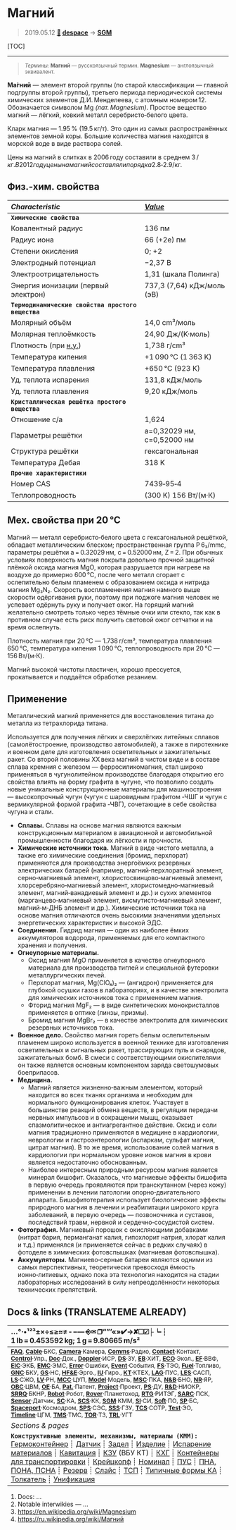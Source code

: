 # Магний
> 2019.05.12 **[🚀](../index/index.md) [despace](index.md)** → **[SGM](sgm.md)**

[TOC]

---

> <small>*Термины:* **Магний** — русскоязычный термин. **Magnesium** — англоязычный эквивалент.</small>

**Ма́гний** — элемент второй группы (по старой классификации — главной подгруппы второй группы), третьего периода периодической системы химических элементов Д.И. Менделеева, с атомным номером 12. Обозначается символом Mg *(лат. Magnesium)*. Простое вещество магний — лёгкий, ковкий металл серебристо‑белого цвета.

Кларк магния — 1.95 % (19.5 кг/т). Это один из самых распространённых элементов земной коры. Большие количества магния находятся в морской воде в виде раствора солей.

Цены на магний в слитках в 2006 году составили в среднем 3 $/кг. В 2012 году цены на магний составляли порядка 2.8‑2.9 $/кг.



## Физ.‑хим. свойства
|*Characteristic*|*[Value](si.md)*|
|:--|:--|
|**`Химические свойства`**||
| Ковалентный радиус  |136 пм  |
| Радиус иона  |66 (+2e) пм  |
| Степени окисления  |0; +2  |
| Электродный потенциал  |−2,37 В  |
| Электроотрицательность  |1,31 (шкала Полинга)  |
| Энергия ионизации (первый электрон)  |737,3 (7,64) кДж/моль (эВ)  |
|**`Термодинамические свойства простого вещества`**||
| Молярный объём  |14,0 cm³/моль  |
| Молярная теплоёмкость  |24,90 Дж/(K·моль)  |
| Плотность (при [н.у.](sctp.md))  |1,738 г/cm³  |
| Температура кипения  |+1 090 ℃ (1 363 K)  |
| Температура плавления  |+650 ℃ (923 K)  |
| Уд. теплота испарения  |131,8 кДж/моль  |
| Уд. теплота плавления  |9,20 кДж/моль  |
|**`Кристаллическая решётка простого вещества`**||
| Отношение c/a  |1,624  |
| Параметры решётки  |a=0,32029 нм, c=0,52000 нм  |
| Структура решётки  |гексагональная  |
| Температура Дебая  |318 K  |
|**`Прочие характеристики`**||
| Номер CAS  |7439‑95‑4  |
| Теплопроводность  |(300 K) 156 Вт/(м·К)  |



## Мех. свойства при 20 ℃
Магний — металл серебристо‑белого цвета с гексагональной решёткой, обладает металлическим блеском; пространственная группа P 6₃/mmc, параметры решётки a = 0.32029 нм, c = 0.52000 нм, Z = 2. При обычных условиях поверхность магния покрыта довольно прочной защитной плёнкой оксида магния MgO, которая разрушается при нагреве на воздухе до примерно 600 ℃, после чего металл сгорает с ослепительно белым пламенем с образованием оксида и нитрида магния Mg₃N₂. Скорость воспламенения магния намного выше скорости одёргивания руки, поэтому при поджоге магния человек не успевает одёрнуть руку и получает ожог. На горящий магний желательно смотреть только через тёмные очки или стекло, так как в противном случае есть риск получить световой ожог сетчатки и на время ослепнуть.

Плотность магния при 20 ℃ — 1.738 г/cm³, температура плавления 650 ℃, температура кипения 1 090 ℃, теплопроводность при 20 ℃ — 156 Вт/(м·К).

Магний высокой чистоты пластичен, хорошо прессуется, прокатывается и поддаётся обработке резанием.



## Применение
Металлический магний применяется для восстановления титана до металла из тетрахлорида титана.

Используется для получения лёгких и сверхлёгких литейных сплавов (самолётостроение, производство автомобилей), а также в пиротехнике и военном деле для изготовления осветительных и зажигательных ракет. Со второй половины ХХ века магний в чистом виде и в составе сплава кремния с железом — ферросиликомагния, стал широко применяться в чугунолитейном производстве благодаря открытию его свойства влиять на форму графита в чугуне, что позволило создать новые уникальные конструкционные материалы для машиностроения — высокопрочный чугун (чугун с шаровидным графитом ‑ЧШГ и чугун с вермикулярной формой графита ‑ЧВГ), сочетающие в себе свойства чугуна и стали.
   - **Сплавы.** Сплавы на основе магния являются важным конструкционным материалом в авиационной и автомобильной промышленности благодаря их лёгкости и прочности.
   - **Химические источники тока.** Магний в виде чистого металла, а также его химические соединения (бромид, перхлорат) применяются для производства энергоёмких резервных электрических батарей (например, магний‑перхлоратный элемент, серно‑магниевый элемент, хлористосвинцово‑магниевый элемент, хлорсеребряно‑магниевый элемент, хлористомедно‑магниевый элемент, магний‑ванадиевый элемент и др.) и сухих элементов (марганцево‑магниевый элемент, висмутисто‑магниевый элемент, магний‑м‑ДНБ элемент и др.). Химические источники тока на основе магния отличаются очень высокими значениями удельных энергетических характеристик и высокой ЭДС.
   - **Соединения.** Гидрид магния — один из наиболее ёмких аккумуляторов водорода, применяемых для его компактного хранения и получения.
   - **Огнеупорные материалы.**
      - Оксид магния MgO применяется в качестве огнеупорного материала для производства тиглей и специальной футеровки металлургических печей.
      - Перхлорат магния, Mg(ClO₄)₂ — (ангидрон) применяется для глубокой осушки газов в лабораториях, и в качестве электролита для химических источников тока с применением магния.
      - Фторид магния MgF₂ — в виде синтетических монокристаллов применяется в оптике (линзы, призмы).
      - Бромид магния MgBr₂ — в качестве электролита для химических резервных источников тока.
   - **Военное дело.** Свойство магния гореть белым ослепительным пламенем широко используется в военной технике для изготовления осветительных и сигнальных ракет, трассирующих пуль и снарядов, зажигательных бомб. В смеси с соответствующими окислителями он также является основным компонентом заряда светошумовых боеприпасов.
   - **Медицина.**
      - Магний является жизненно‑важным элементом, который находится во всех тканях организма и необходим для нормального функционирования клеток. Участвует в большинстве реакций обмена веществ, в регуляции передачи нервных импульсов и в сокращении мышц, оказывает спазмолитическое и антиагрегантное действие. Оксид и соли магния традиционно применяются в медицине в кардиологии, неврологии и гастроэнтерологии (аспаркам, сульфат магния, цитрат магния). В то же время, использование солей магния в кардиологии при нормальном уровне ионов магния в крови является недостаточно обоснованным.
      - Наиболее интересным природным ресурсом магния является минерал бишофит. Оказалось, что магниевые эффекты бишофита в первую очередь проявляются при транскутанном (через кожу) применении в лечении патологии опорно‑двигательного аппарата. Бишофитотерапия использует биологические эффекты природного магния в лечении и реабилитации широкого круга заболеваний, в первую очередь — позвоночника и суставов, последствий травм, нервной и сердечно‑сосудистой систем.
   - **Фотография.** Магниевый порошок с окисляющими добавками (нитрат бария, перманганат калия, гипохлорит натрия, хлорат калия и т.д.) применялся (и применяется сейчас в редких случаях) в фотоделе в химических фотовспышках (магниевая фотовспышка).
   - **Аккумуляторы.** Магниево‑серные батареи являются одними из самых перспективных, теоретически превосходя ёмкость ионно‑литиевых, однако пока эта технология находится на стадии лабораторных исследований в силу непреодолённости некоторых технических препятствий.



<p style="page-break-after:always"> </p>

## Docs & links (TRANSLATEME ALREADY)
|…°·•¹²³±×÷≤≥≈≠ ‑ −— ⎆✉ ❐“”’«»✔→✘☐☑├┕┆ 1 lb = 0.453592 kg; 1 g = 9.80665 m/s²|
|:--|
|<small>**[FAQ](faq.md)**, **[Cable](cable.md)**·БКС, **[Camera](cam.md)**·Камера, **[Comms](comms.md)**·Радио, **[Contact](contact.md)**·Контакт, **[Control](control.md)**·Упр., **[Doc](doc.md)**·Док., **[Doppler](doppler.md)**·ИСР, **[DS](ds.md)**·ЗУ, **[EB](eb.md)**·ХИТ, **[ECO](ecology.md)**·Экол., **[EF](ef.md)**·ВВФ, **[ElC](elc.md)**·ЭКБ, **[EMC](emc.md)**·ЭМС, **[Error](error.md)**·Ошибки, **[Event](event.md)**·События, **[FS](fs.md)**·ТЭО, **[Fuel](fuel.md)**·Топливо, **[GNC](gnc.md)**·БКУ, **[GS](scs.md)**·НС, **[HF&E](hfe.md)**·Эрго., **[IU](iu.md)**·Гиро., **[KT](kt.md)**·КТЕХ, **[LAG](lag.md)**·ПУC, **[LES](les.md)**·САСП, **[LS](ls.md)**·СЖО, **[LV](lv.md)**·РН, **[MCC](mcc.md)**·ЦУП, **[Model](model.md)**·Модель, **[MSC](sc.md)**·ПКА, **[N&B](nnb.md)**·БНО, **[NR](nr.md)**·ЯР, **[OBC](obc.md)**·ЦВМ, **[OE](oe.md)**·БА, **[Pat.](патент.md)**·Патент, **[Project](project.md)**·Проект, **[PS](ps.md)**·ДУ, **[R&D](rnd.md)**·НИОКР, **[SRRQ](srrq.md)**·БКНР, **[Robot](robotics.md)**·Робот, **[Rover](rover.md)**·Планетоход, **[RTG](rtg.md)**·РИТЭГ, **[SARC](sarc.md)**·ПСК, **[Sensor](sensor.md)**·Датчик, **[SC](sc.md)**·КА, **[SCS](scs.md)**·КК, **[SGM](sgm.md)**·КММ, **[SI](si.md)**·СИ, **[Soft](soft.md)**·ПО, **[SP](sp.md)**·БС, **[Spaceport](spaceport.md)**·Космодром, **[SPS](sps.md)**·СЭС, **[SSS](sss.md)**·ГЗУ, **[TCS](tcs.md)**·СОТР, **[Test](test.md)**·ЭО, **[Timeline](timeline.md)**·ЦГМ, **[TMS](tms.md)**·ТМС, **[TOR](tor.md)**·ТЗ, **[TRL](trl.md)**·УГТ</small>|
|*Sections & pages*|
|**`Конструктивные элементы, механизмы, материалы (КММ):`**<br> [Гермоконтейнер](гермоконтейнер.md) ┊ [Датчик](sensor.md) ┊ [Задел](margin.md) ┊ [Изделие](unit.md) ┊ [Испарение материалов](mat_sublime.md) ┊ [Кавитация](cavitation.md) ┊ [КЗУ](cinu.md) (ВБУ КТ) ┊ [КХГ](cgs.md) ┊ [Контейнеры для транспортировки](ship_contain.md) ┊ [Крейцкопф](crosshead.md) ┊ [Номинал](nominal.md) ┊ [ПУС](lag.md) ┊ [ПНА, ПОНА, ПСНА](aiad.md) ┊ [Резерв](reserve.md) ┊ [Слайс](слайс.md) ┊ [ТСП](tsp.md) ┊ [Типичные формы КА](sc_ts.md) ┊ [Толкатель](толкатель.md) ┊ [Унификация](commonality.md) |

   1. Docs: …
   1. Notable interwikies — …
   1. <https://en.wikipedia.org/wiki/Magnesium>
   1. <https://ru.wikipedia.org/wiki/Магний>
